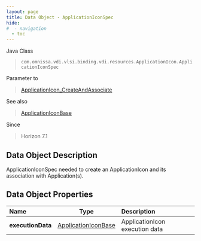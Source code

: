 ```yaml
---
layout: page
title: Data Object - ApplicationIconSpec
hide:
#  - navigation
  - toc
---
```






Java Class
> `com.omnissa.vdi.vlsi.binding.vdi.resources.ApplicationIcon.ApplicationIconSpec`

Parameter to
> [ApplicationIcon_CreateAndAssociate](vdi.resources.ApplicationIcon.md#createAndAssociate)

See also
> [ApplicationIconBase](vdi.resources.ApplicationIcon.ApplicationIconBase.md)

Since
> Horizon 7.1


## Data Object Description

ApplicationIconSpec needed to create an ApplicationIcon and its association with Application(s).

## Data Object Properties

 Name | Type | Description
:---|:---:|:---
**executionData**| [ApplicationIconBase](vdi.resources.ApplicationIcon.ApplicationIconBase.md)|  ApplicationIcon execution data


 
